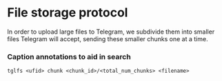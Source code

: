 # File storage protocol
In order to upload large files to Telegram, we subdivide them into smaller files Telegram will accept, sending these smaller chunks one at a time.

### Caption annotations to aid in search
```
tglfs <ufid> chunk <chunk_id>/<total_num_chunks> <filename>
```
